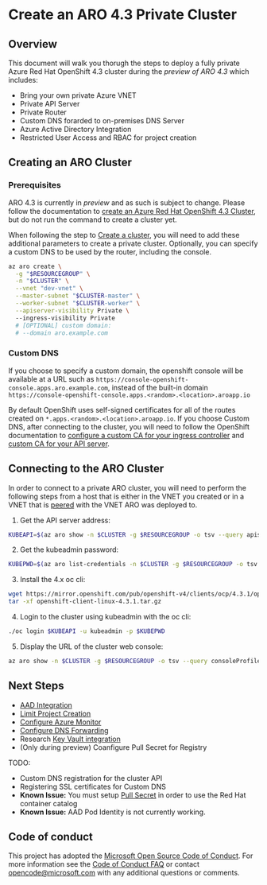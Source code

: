 # Create an ARO 4.3 Private Cluster

## Overview

This document will walk you thorugh the steps to deploy a fully private Azure Red Hat OpenShift 4.3 cluster during the *preview of ARO 4.3* which includes:

- Bring your own private Azure VNET
- Private API Server
- Private Router
- Custom DNS forarded to on-premises DNS Server
- Azure Active Directory Integration
- Restricted User Access and RBAC for project creation

## Creating an ARO Cluster 

### Prerequisites

ARO 4.3 is currently in *preview* and as such is subject to change.  Please follow the documentation to [create an Azure Red Hat OpenShift 4.3 Cluster](https://docs.microsoft.com/en-us/azure/openshift/howto-using-azure-redhat-openshift), but do not run the command to create a cluster yet.

When following the step to [Create a cluster](https://docs.microsoft.com/en-us/azure/openshift/howto-using-azure-redhat-openshift#create-a-cluster), you will need to add these additional parameters to create a private cluster.  Optionally, you can specify a custom DNS to be used by the router, including the console.

```bash
az aro create \
  -g "$RESOURCEGROUP" \
  -n "$CLUSTER" \
  --vnet "dev-vnet" \
  --master-subnet "$CLUSTER-master" \
  --worker-subnet "$CLUSTER-worker" \
  --apiserver-visibility Private \ 
  --ingress-visibility Private
  # [OPTIONAL] custom domain:
  # --domain aro.example.com
```

### Custom DNS
If you choose to specify a custom domain, the openshift console will be available at a URL such as `https://console-openshift-console.apps.aro.example.com`, instead of the built-in domain `https://console-openshift-console.apps.<random>.<location>.aroapp.io`

By default OpenShift uses self-signed certificates for all of the routes created on `*.apps.<random>.<location>.aroapp.io`.  If you choose Custom DNS, after connecting to the cluster, you will need to follow the OpenShift documentation to [configure a custom CA for your ingress controller](https://docs.openshift.com/container-platform/4.3/authentication/certificates/replacing-default-ingress-certificate.html) and [custom CA for your API server](https://docs.openshift.com/container-platform/4.3/authentication/certificates/api-server.html).  

## Connecting to the ARO Cluster 

In order to connect to a private ARO cluster, you will need to perform the following steps from a host that is either in the VNET you created or in a VNET that is [peered](https://docs.microsoft.com/en-us/azure/virtual-network/virtual-network-peering-overview) with the VNET ARO was deployed to.

1. Get the API server address:
```bash
KUBEAPI=$(az aro show -n $CLUSTER -g $RESOURCEGROUP -o tsv --query apiserverProfile.url)
```

2. Get the kubeadmin password:
```bash
KUBEPWD=$(az aro list-credentials -n $CLUSTER -g $RESOURCEGROUP -o tsv --query kubeadminPassword)
```

3. Install the 4.x oc cli:
```bash
wget https://mirror.openshift.com/pub/openshift-v4/clients/ocp/4.3.1/openshift-client-linux-4.3.1.tar.gz
tar -xf openshift-client-linux-4.3.1.tar.gz
``` 

4. Login to the cluster using kubeadmin with the oc cli:
```bash 
./oc login $KUBEAPI -u kubeadmin -p $KUBEPWD
```

5. Display the URL of the cluster web console:
```bash 
az aro show -n $CLUSTER -g $RESOURCEGROUP -o tsv --query consoleProfile.url
```

## Next Steps

- [AAD Integration](AADIntegration.md)
- [Limit Project Creation](LimitSelfProvisioning.md)
- [Configure Azure Monitor](AzureMonitor.md)
- [Configure DNS Forwarding](DNSForwarding.md)
- Research [Key Vault integration](https://github.com/Azure/kubernetes-keyvault-flexvol)
- (Only during preview) Coanfigure Pull Secret for Registry

TODO:
- Custom DNS registration for the cluster API
- Registering SSL certificates for Custom DNS
- **Known Issue:** You must setup [Pull Secret](https://blog.openshift.com/building-rhel-based-containers-on-azure-red-hat-openshift/) in order to use the Red Hat container catalog
- **Known Issue:** AAD Pod Identity is not currently working.

## Code of conduct

This project has adopted the [Microsoft Open Source Code of Conduct](https://opensource.microsoft.com/codeofconduct/). For more information see the [Code of Conduct FAQ](https://opensource.microsoft.com/codeofconduct/faq) or contact [opencode@microsoft.com](mailto:opencode@microsoft.com) with any additional questions or comments.
